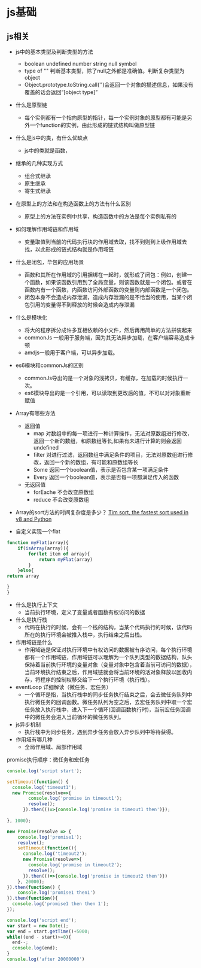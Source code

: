 # js基础

## js相关

- js中的基本类型及判断类型的方法
   - boolean undefined number string null symbol
   - type of "" 判断基本类型，除了null之外都是准确值。判断复杂类型为object
   - Object.prototype.toString.call('')会返回一个对象的描述信息，如果没有覆盖的话会返回“[object type]”
- 什么是原型链
   - 每个实例都有一个指向原型的指针，每一个实例对象的原型都有可能是另外一个function的实例，由此形成的链式结构叫做原型链
- 什么是js中的类，有什么优缺点
   - js中的类就是函数，
- 继承的几种实现方式
   - 组合式继承
   - 原生继承
   - 寄生式继承
- 在原型上的方法和在构造函数上的方法有什么区别
   - 原型上的方法在实例中共享，构造函数中的方法是每个实例私有的
- 如何理解作用域链和作用域
   - 变量取值到当前的代码执行块的作用域去取，找不到则到上级作用域去找，以此形成的链式结构就是作用域链
- 什么是闭包，毕包的应用场景
   - 函数和其所在作用域的引用捆绑在一起时，就形成了闭包：例如，创建一个函数，如果该函数引用到了全局变量，则该函数就是一个闭包。或者在函数内有一个函数，内函数访问外部函数的变量则内部函数是一个闭包。
   - 闭包本身不会造成内存泄漏，造成内存泄漏的是不恰当的使用，当某个闭包引用的变量得不到释放的时候会造成内存泄漏
- 什么是模块化
   - 将大的程序拆分成许多互相依赖的小文件，然后再用简单的方法拼装起来
   - commonJs 一般用于服务端，因为其无法异步加载，在客户端容易造成卡顿
   - amdjs一般用于客户端，可以异步加载。
- es6模块和commonJs的区别
   - commonJs导出的是一个对象的浅拷贝，有缓存，在加载的时候执行一次。
   - es6模块导出的是一个引用，可以读取到更改后的值，不可以对对象重新赋值
- Array有哪些方法
   - 返回值
      - map 对数组中的每一项进行一种计算操作，无法对原数组进行修改，返回一个新的数组，和原数组等长,如果有未进行计算的则会返回undefined
      - filter  对进行过滤，返回数组中满足条件的项目，无法对原数组进行修改，返回一个新的数组，有可能和原数组等长
      - Some 返回一个boolean值，表示是否包含某一项满足条件
      - Every 返回一个boolean值，表示是否每一项都满足传入的函数
   - 无返回值
      - forEache 不会改变原数组
      - reduce 不会改变原数组
- Array的sort方法的时间复杂度是多少？
[Tim sort, the fastest sort used in v8 and Python](https://dev.to/jennieji/tim-sort-the-fastest-sort-used-in-v8-and-python-5e76)

- 自定义实现一个flat
```javascript
function myFlat(array){
	if(isArray(array)){
		for(let item of array){
			return myFlat(array)
		}
    }else{
return array

}
}
```

- 什么是执行上下文
   - 当前执行环境，定义了变量或者函数有权访问的数据
- 什么是执行栈
   - 代码在执行的时候，会有一个栈的结构，当某个代码执行的时候，该代码所在的执行环境会被推入栈中，执行结束之后出栈。
- 作用域链是什么
   - 作用域链是保证对执行环境中有权访问的数据被有序访问，每个执行环境都有一个作用域链，作用域链可以理解为一个队列类型的数据结构，队头保持着当前执行环境的变量对象（变量对象中包含着当前可访问的数据），当前环境执行结束之后，作用域链就会将当前环境的活对象释放以回收内存，将程序的控制权移交给下一个执行环境（执行栈）。
- eventLoop 详细解读（微任务、宏任务）
   - 一个循环是指，当执行栈中的同步任务执行结束之后，会去微任务队列中执行微任务的回调函数。微任务队列为空之后，去宏任务队列中取一个宏任务放入执行栈中，进入下一个循环(回调函数执行时)，当前宏任务回调中的微任务会进入当前循环的微任务队列。
- js异步机制
   - 执行栈中为同步任务，遇到异步任务会放入异步队列中等待获得。
- 作用域有哪几种
   - 全局作用域、局部作用域

promise执行顺序：微任务和宏任务

```javascript
console.log('script start');

setTimeout(function() {
  console.log('timeout1');
  new Promise(resolve=>{
        console.log('promise in timeout1');
        resolve();
      }).then(()=>{console.log('promise in timeout1 then')});
  
}, 1000);

new Promise(resolve => {
    console.log('promise1');
    resolve();
    setTimeout(function(){
      console.log('timeout2');
      new Promise(resolve=>{
        console.log('promise in timeout2');
        resolve();
      }).then(()=>{console.log('promise in timeout2 then')})
    }, 20000);
}).then(function() {
    console.log('promise1 then1')
}).then(function(){
  console.log('promise1 then then 1');
});

console.log('script end');
var start = new Date();
var end = start.getTime()+5000;
while((end - start)>=0){
  end--;
  console.log(end);
}
console.log('after 20000000')
```

